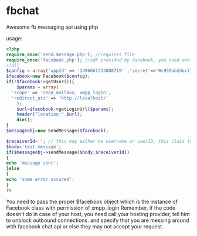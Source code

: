 fbchat
======

Awesome fb messaging api using php

usage:
```php
<?php
require_once('send.message.php'); //requires file
require_once('facebook.php'); //sdk provided by facebook, you need one for tokens and
//all
$config = array('appId' => '1496661733888719' ,'secret'=>'0c959ab2dec71c5a53aab1cd64751223' );
$facebook=new Facebook($config);
if(!$facebook->getUser()){
	$params = array(
  'scope' => 'read_mailbox, xmpp_login',
  'redirect_uri' => 'http://localhost/'
	);
	$url=$facebook->getLoginUrl($params);
	header("location:".$url);
	die();
}
$messageobj=new SendMessage($facebook);

$receiverId=''; // this may either be username or userID, this class takes care of both the //cases
$body='test message';
if($messageobj->sendMessage($body,$receiverId))
{
echo 'message sent';
}else
{
echo 'some error occured';
}
?>
```
You need to pass the proper $facebook object which is the instance of Facebook class with permission of xmpp_login
Remember, if the code doesn't do in case of your host, you need call your hosting provider, tell him to unblock outbound connections. and specify that you are messing around with facebook chat api or else they may not accept your request.
